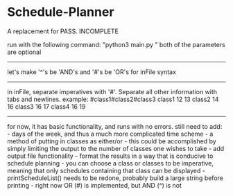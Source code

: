 # Schedule-Planner
A replacement for PASS.
INCOMPLETE

run with the following command: "python3 main.py <numClasses> <inFile>"
both of the parameters are optional

--------
let's make '^'s be 'AND's and '#'s be 'OR's for inFile syntax

--------
in inFile, separate imperatives with '#'. Separate all other information with tabs and newlines. example:
#class1#class2#class3
class1	12	13
class2	14	16
class3	16	17
class4	16	19

--------

for now, it has basic functionality, and runs with no errors.
still need to add:
	- days of the week, and thus a much more complicated time scheme
	- a method of putting in classes as either/or - this could be accomplished by simply limiting the output to the number of classes one wishes to take
	- add output file functionality
	- format the results in a way that is conducive to schedule planning
		- you can choose a class or classes to be imperative, meaning that only schedules containing that class can be displayed
	- printScheduleList() needs to be redone, probably build a large string before printing
		- right now OR (#) is implemented, but AND (^) is not
